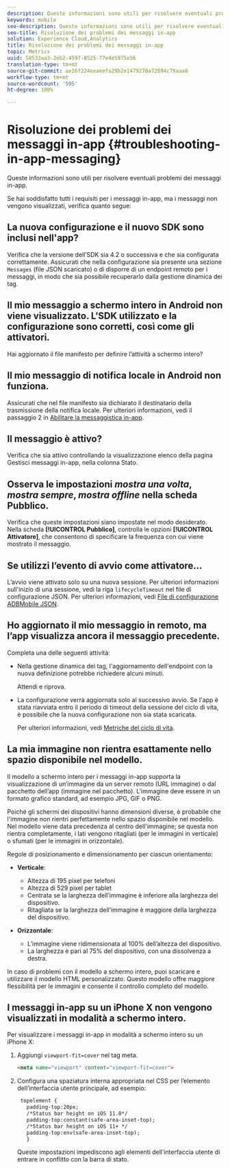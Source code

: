 ```yaml
---
description: Queste informazioni sono utili per risolvere eventuali problemi dei messaggi in-app.
keywords: mobile
seo-description: Queste informazioni sono utili per risolvere eventuali problemi dei messaggi in-app.
seo-title: Risoluzione dei problemi dei messaggi in-app
solution: Experience Cloud,Analytics
title: Risoluzione dei problemi dei messaggi in-app
topic: Metrics
uuid: 58533aa3-2eb2-4597-8525-77e4e5975e56
translation-type: tm+mt
source-git-commit: ae16f224eeaeefa29b2e1479270a72694c79aaa0
workflow-type: tm+mt
source-wordcount: '595'
ht-degree: 100%

---
```



# Risoluzione dei problemi dei messaggi in-app {#troubleshooting-in-app-messaging}

Queste informazioni sono utili per risolvere eventuali problemi dei messaggi in-app.

Se hai soddisfatto tutti i requisiti per i messaggi in-app, ma i messaggi non vengono visualizzati, verifica quanto segue:

## La nuova configurazione e il nuovo SDK sono inclusi nell&#39;app?

Verifica che la versione dell’SDK sia 4.2 o successiva e che sia configurata correttamente. Assicurati che nella configurazione sia presente una sezione `Messages` (file JSON scaricato) o di disporre di un endpoint remoto per i messaggi, in modo che sia possibile recuperarlo dalla gestione dinamica dei tag.

## Il mio messaggio a schermo intero in Android non viene visualizzato. L’SDK utilizzato e la configurazione sono corretti, così come gli attivatori.

Hai aggiornato il file manifesto per definire l’attività a schermo intero?

## Il mio messaggio di notifica locale in Android non funziona.

Assicurati che nel file manifesto sia dichiarato il destinatario della trasmissione della notifica locale. Per ulteriori informazioni, vedi il passaggio 2 in [Abilitare la messaggistica in-app](/help/android/messaging-main/messaging/messaging.md).

## Il messaggio è attivo?

Verifica che sia attivo controllando la visualizzazione elenco della pagina Gestisci messaggi in-app, nella colonna Stato.

## Osserva le impostazioni *mostra una volta*, *mostra sempre*, *mostra offline* nella scheda Pubblico.

Verifica che queste impostazioni siano impostate nel modo desiderato. Nella scheda **[!UICONTROL Pubblico]**, controlla le opzioni **[!UICONTROL Attivatore]**, che consentono di specificare la frequenza con cui viene mostrato il messaggio.

## Se utilizzi l’evento di avvio come attivatore...

L’avvio viene attivato solo su una nuova sessione. Per ulteriori informazioni sull&#39;inizio di una sessione, vedi la riga `lifecycleTimeout` nel file di configurazione JSON. Per ulteriori informazioni, vedi [File di configurazione ADBMobile JSON](/help/ios/configuration/json-config/json-config.md).

## Ho aggiornato il mio messaggio in remoto, ma l’app visualizza ancora il messaggio precedente.

Completa una delle seguenti attività:

* Nella gestione dinamica dei tag, l&#39;aggiornamento dell&#39;endpoint con la nuova definizione potrebbe richiedere alcuni minuti.

   Attendi e riprova.

* La configurazione verrà aggiornata solo al successivo avvio.
Se l&#39;app è stata riavviata entro il periodo di timeout della sessione del ciclo di vita, è possibile che la nuova configurazione non sia stata scaricata.

   Per ulteriori informazioni, vedi [Metriche del ciclo di vita](/help/ios/metrics.md).

## La mia immagine non rientra esattamente nello spazio disponibile nel modello.

Il modello a schermo intero per i messaggi in-app supporta la visualizzazione di un’immagine da un server remoto (URL immagine) o dal pacchetto dell’app (immagine nel pacchetto). L&#39;immagine deve essere in un formato grafico standard, ad esempio JPG, GIF o PNG.

Poiché gli schermi dei dispositivi hanno dimensioni diverse, è probabile che l&#39;immagine non rientri perfettamente nello spazio disponibile nel modello. Nel modello viene data precedenza al centro dell&#39;immagine; se questa non rientra completamente, i lati vengono ritagliati (per le immagini in verticale) o sfumati (per le immagini in orizzontale).

Regole di posizionamento e dimensionamento per ciascun orientamento:

* **Verticale**:
   * Altezza di 195 pixel per telefoni
   * Altezza di 529 pixel per tablet
   * Centrata se la larghezza dell’immagine è inferiore alla larghezza del dispositivo.
   * Ritagliata se la larghezza dell’immagine è maggiore della larghezza del dispositivo.

* **Orizzontale**:
   * L’immagine viene ridimensionata al 100% dell’altezza del dispositivo.
   * La larghezza è pari al 75% del dispositivo, con una dissolvenza a destra.

In caso di problemi con il modello a schermo intero, puoi scaricare e utilizzare il modello HTML personalizzato. Questo modello offre maggiore flessibilità per le immagini e consente il controllo completo del modello.

## I messaggi in-app su un iPhone X non vengono visualizzati in modalità a schermo intero.

Per visualizzare i messaggi in-app in modalità a schermo intero su un iPhone X:

1. Aggiungi `viewport-fit=cover` nel tag meta.

   ```html
   <meta name="viewport" content="viewport-fit=cover">
   ```

1. Configura una spaziatura interna appropriata nel CSS per l’elemento dell’interfaccia utente principale, ad esempio:

   ```html
    topelement {
      padding-top:20px;
      /*Status bar height on iOS 11.0*/
      padding-top:constant(safe-area-inset-top);
      /*Status bar height on iOS 11+ */
      padding-top:env(safe-area-inset-top);
      } 
   ```

   Queste impostazioni impediscono agli elementi dell’interfaccia utente di entrare in conflitto con la barra di stato.
